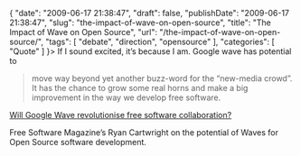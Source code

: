 {
    "date": "2009-06-17 21:38:47",
    "draft": false,
    "publishDate": "2009-06-17 21:38:47",
    "slug": "the-impact-of-wave-on-open-source",
    "title": "The Impact of Wave on Open Source",
    "url": "\/the-impact-of-wave-on-open-source\/",
    "tags": [
        "debate",
        "direction",
        "opensource"
    ],
    "categories": [
        "Quote"
    ]
}> If I sound excited, it’s because I am. Google wave has potential to
> move way beyond yet another buzz-word for the “new-media crowd”. It
> has the chance to grow some real horns and make a big improvement in
> the way we develop free software.

[Will Google Wave revolutionise free software
collaboration?](http://www.freesoftwaremagazine.com/columns/will_google_wave_revolutionise_free_software_collaboration)

Free Software Magazine’s Ryan Cartwright on the potential of Waves for
Open Source software development.